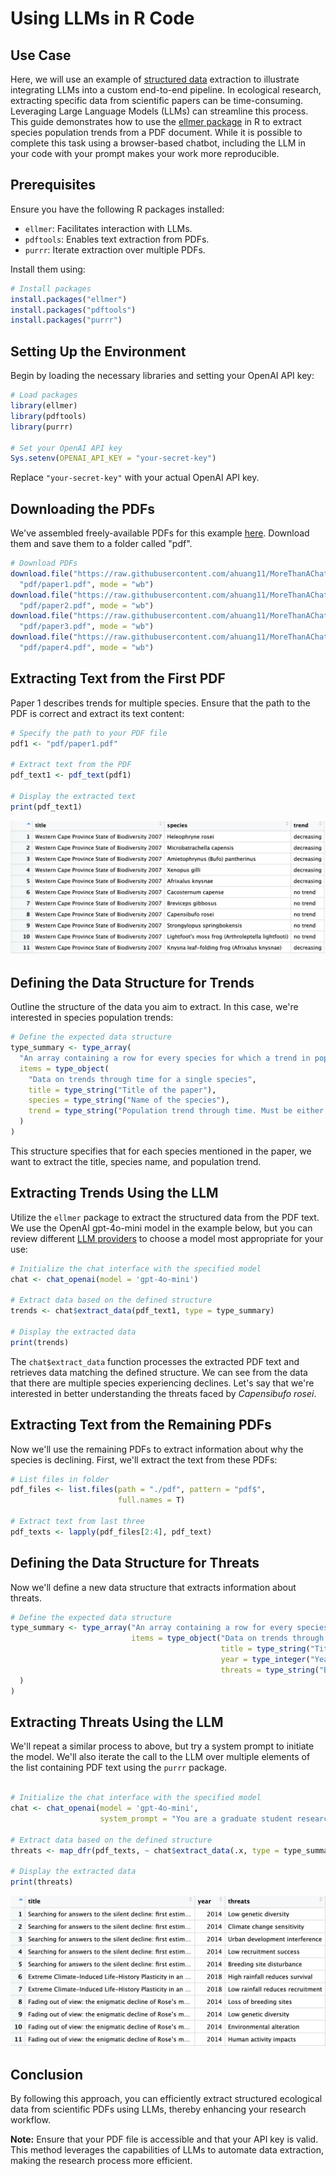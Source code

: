 # Using LLMs in R Code

## Use Case
Here, we will use an example of [structured data](https://ellmer.tidyverse.org/articles/structured-data.html) extraction to illustrate integrating LLMs into a custom end-to-end pipeline. In ecological research, extracting specific data from scientific papers can be time-consuming. Leveraging Large Language Models (LLMs) can streamline this process. This guide demonstrates how to use the [ellmer package](https://ellmer.tidyverse.org/) in R to extract species population trends from a PDF document. While it is possible to complete this task using a browser-based chatbot, including the LLM in your code with your prompt makes your work more reproducible.

## Prerequisites

Ensure you have the following R packages installed:

- `ellmer`: Facilitates interaction with LLMs.
- `pdftools`: Enables text extraction from PDFs.
- `purrr`: Iterate extraction over multiple PDFs.

Install them using:

```r
# Install packages
install.packages("ellmer")
install.packages("pdftools")
install.packages("purrr")
```

## Setting Up the Environment

Begin by loading the necessary libraries and setting your OpenAI API key:

```r
# Load packages
library(ellmer)
library(pdftools)
library(purrr)

# Set your OpenAI API key
Sys.setenv(OPENAI_API_KEY = "your-secret-key")
```

Replace `"your-secret-key"` with your actual OpenAI API key.

## Downloading the PDFs

We've assembled freely-available PDFs for this example [here](https://github.com/ahuang11/MoreThanAChatBot/tree/main/docs/level3/pdf). Download them and save them to a folder called "pdf".
```r
# Download PDFs
download.file("https://raw.githubusercontent.com/ahuang11/MoreThanAChatBot/main/docs/level3/pdf/paper1.pdf",
  "pdf/paper1.pdf", mode = "wb")
download.file("https://raw.githubusercontent.com/ahuang11/MoreThanAChatBot/main/docs/level3/pdf/paper2.pdf",
  "pdf/paper2.pdf", mode = "wb")
download.file("https://raw.githubusercontent.com/ahuang11/MoreThanAChatBot/main/docs/level3/pdf/paper3.pdf",
  "pdf/paper3.pdf", mode = "wb")
download.file("https://raw.githubusercontent.com/ahuang11/MoreThanAChatBot/main/docs/level3/pdf/paper4.pdf",
  "pdf/paper4.pdf", mode = "wb")

```

## Extracting Text from the First PDF

Paper 1 describes trends for multiple species. Ensure that the path to the PDF is correct and extract its text content:

```r
# Specify the path to your PDF file
pdf1 <- "pdf/paper1.pdf"

# Extract text from the PDF
pdf_text1 <- pdf_text(pdf1)

# Display the extracted text
print(pdf_text1)
```

![Table of trends based on PDF text extraction](/docs/level3/images/trends_table.png?raw=true "Trends Table")

## Defining the Data Structure for Trends

Outline the structure of the data you aim to extract. In this case, we're interested in species population trends:

```r
# Define the expected data structure
type_summary <- type_array(
  "An array containing a row for every species for which a trend in population through time is mentioned",
  items = type_object(
    "Data on trends through time for a single species",
    title = type_string("Title of the paper"),
    species = type_string("Name of the species"),
    trend = type_string("Population trend through time. Must be either 'increasing', 'decreasing', or 'no trend'. No other options are permitted")
  )
)
```

This structure specifies that for each species mentioned in the paper, we want to extract the title, species name, and population trend.

## Extracting Trends Using the LLM

Utilize the `ellmer` package to extract the structured data from the PDF text. We use the OpenAI gpt-4o-mini model in the example below, but you can review different [LLM providers](https://github.com/ahuang11/MoreThanAChatBot/blob/main/docs/level1/providers.md) to choose a model most appropriate for your use:

```r
# Initialize the chat interface with the specified model
chat <- chat_openai(model = 'gpt-4o-mini')

# Extract data based on the defined structure
trends <- chat$extract_data(pdf_text1, type = type_summary)

# Display the extracted data
print(trends)
```

The `chat$extract_data` function processes the extracted PDF text and retrieves data matching the defined structure. We can see from the data that there are multiple species experiencing declines. Let's say that we're interested in better understanding the threats faced by *Capensibufo rosei*.

## Extracting Text from the Remaining PDFs

Now we'll use the remaining PDFs to extract information about why the species is declining. First, we'll extract the text from these PDFs:

```r
# List files in folder
pdf_files <- list.files(path = "./pdf", pattern = "pdf$",
                        full.names = T)

# Extract text from last three
pdf_texts <- lapply(pdf_files[2:4], pdf_text)
```

## Defining the Data Structure for Threats

Now we'll define a new data structure that extracts information about threats.

```r
# Define the expected data structure
type_summary <- type_array("An array containing a row for every species for which a trend in population through time is mentioned",
                           items = type_object("Data on trends through time for a single species",
                                               title = type_string("Title of the paper"),
                                               year = type_integer("Year the paper was published"),
                                               threats = type_string("Brief description of cause for the decline of this species. Limit the description to five words. Create a new output for each cause. If there are multiple causes within a paper, repeat the paper's title on a new line with the additional cause.")
  )
)

```

## Extracting Threats Using the LLM

We'll repeat a similar process to above, but try a system prompt to initiate the model. We'll also iterate the call to the LLM over multiple elements of the list containing PDF text using the `purrr` package.

```r

# Initialize the chat interface with the specified model
chat <- chat_openai(model = 'gpt-4o-mini',
                    system_prompt = "You are a graduate student researcher who excels at reading and succinctly summarizing articles.")

# Extract data based on the defined structure
threats <- map_dfr(pdf_texts, ~ chat$extract_data(.x, type = type_summary))

# Display the extracted data
print(threats)
```

![Table of threats based on PDF text extraction](/docs/level3/images/threats_table.png?raw=true "Threats Table")

## Conclusion

By following this approach, you can efficiently extract structured ecological data from scientific PDFs using LLMs, thereby enhancing your research workflow.

**Note:** Ensure that your PDF file is accessible and that your API key is valid. This method leverages the capabilities of LLMs to automate data extraction, making the research process more efficient. 
